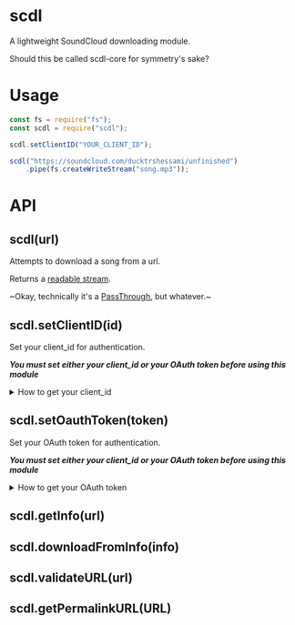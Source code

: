 # scdl

A lightweight SoundCloud downloading module.

Should this be called scdl-core for symmetry's sake?

# Usage

```js
const fs = require("fs");
const scdl = require("scdl");

scdl.setClientID("YOUR_CLIENT_ID");

scdl("https://soundcloud.com/ducktrshessami/unfinished")
    .pipe(fs.createWriteStream("song.mp3"));
```

# API

## scdl(url)

Attempts to download a song from a url.

Returns a [readable stream](https://nodejs.org/api/stream.html#stream_class_stream_readable).

~Okay, technically it's a [PassThrough](https://nodejs.org/api/stream.html#stream_class_stream_passthrough), but whatever.~

## scdl.setClientID(id)

Set your client_id for authentication.

***You must set either your client_id or your OAuth token before using this module***

<details>
<summary>How to get your client_id</summary>

You do ***not*** need a SoundCloud account to obtain a client_id.

1. Go to SoundCloud in your web browser

2. Open the developer tools (pressing F12 usually works)

3. Open the Network tab of the developer tools

4. Refresh the page to populate the Network tab

5. Type `client_id` in the filter box

6. Grab your client_id from the request URL of any items that show up

Example: `https://api-v2.soundcloud.com/me/play-history/tracks?client_id=YOUR_CLIENT_ID`

</details>

## scdl.setOauthToken(token)

Set your OAuth token for authentication.

***You must set either your client_id or your OAuth token before using this module***

<details>
<summary>How to get your OAuth token</summary>

You ***do*** need a SoundCloud account to obtain an OAuth token.

***Unfortunately, it is no longer possible to obtain your OAuth token without [an app](https://developers.soundcloud.com/), and SoundCloud [has not been taking API application requests in a while](https://soundcloud.com/you/apps/new).***

I'm leaving this method here in case it happens to work randomly.

1. Go to SoundCloud in your web browser

2. If you are logged in to your account, log out.

3. Open the developer tools (pressing F12 usually works)

4. Open the Network tab of the developer tools

5. Check the `Preserve log` box (`Persist Logs` in cog wheel on Firefox)

6. Log in to your account

7. Grab the `access_token` from the first few items that show up

8. If your access_token does not show up, try again from Step 2. It can take a couple tries

Example: `access_token: X-XXXXXX-XXXXXXXX-XXXXXXXXXXXXXXX`

</details>

## scdl.getInfo(url)

## scdl.downloadFromInfo(info)

## scdl.validateURL(url)

## scdl.getPermalinkURL(URL)

